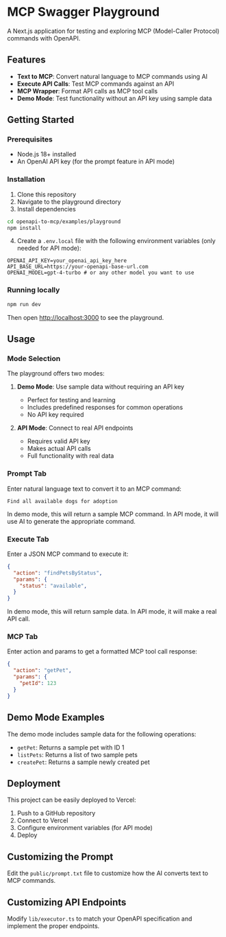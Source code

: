 # MCP Swagger Playground

A Next.js application for testing and exploring MCP (Model-Caller Protocol) commands with OpenAPI.

## Features

- **Text to MCP**: Convert natural language to MCP commands using AI
- **Execute API Calls**: Test MCP commands against an API
- **MCP Wrapper**: Format API calls as MCP tool calls
- **Demo Mode**: Test functionality without an API key using sample data

## Getting Started

### Prerequisites

- Node.js 18+ installed
- An OpenAI API key (for the prompt feature in API mode)

### Installation

1. Clone this repository
2. Navigate to the playground directory
3. Install dependencies

```bash
cd openapi-to-mcp/examples/playground
npm install
```

4. Create a `.env.local` file with the following environment variables (only needed for API mode):

```
OPENAI_API_KEY=your_openai_api_key_here
API_BASE_URL=https://your-openapi-base-url.com
OPENAI_MODEL=gpt-4-turbo # or any other model you want to use
```

### Running locally

```bash
npm run dev
```

Then open [http://localhost:3000](http://localhost:3000) to see the playground.

## Usage

### Mode Selection
The playground offers two modes:

1. **Demo Mode**: Use sample data without requiring an API key
   - Perfect for testing and learning
   - Includes predefined responses for common operations
   - No API key required

2. **API Mode**: Connect to real API endpoints
   - Requires valid API key
   - Makes actual API calls
   - Full functionality with real data

### Prompt Tab
Enter natural language text to convert it to an MCP command:

```
Find all available dogs for adoption
```

In demo mode, this will return a sample MCP command. In API mode, it will use AI to generate the appropriate command.

### Execute Tab
Enter a JSON MCP command to execute it:

```json
{
  "action": "findPetsByStatus",
  "params": {
    "status": "available",
  }
}
```

In demo mode, this will return sample data. In API mode, it will make a real API call.

### MCP Tab
Enter action and params to get a formatted MCP tool call response:

```json
{
  "action": "getPet",
  "params": {
    "petId": 123
  }
}
```

## Demo Mode Examples

The demo mode includes sample data for the following operations:

- `getPet`: Returns a sample pet with ID 1
- `listPets`: Returns a list of two sample pets
- `createPet`: Returns a sample newly created pet

## Deployment

This project can be easily deployed to Vercel:

1. Push to a GitHub repository
2. Connect to Vercel
3. Configure environment variables (for API mode)
4. Deploy

## Customizing the Prompt

Edit the `public/prompt.txt` file to customize how the AI converts text to MCP commands.

## Customizing API Endpoints

Modify `lib/executor.ts` to match your OpenAPI specification and implement the proper endpoints. 